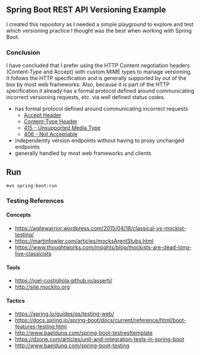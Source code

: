 
## Spring Boot REST API Versioning Example

I created this repository as I needed a simple playground to explore and test which versioning practice I thought was the best when working with Spring Boot.

### Conclusion

I have concluded that I prefer using the HTTP Content negotiation headers (Content-Type and Accept) with custom MIME types to manage versioning. It follows the HTTP specification and is generally supported by out of the box by most web frameworks. Also, because it is part of the HTTP specification it already has a formal protocol defined around communicating incorrect versioning requests, etc. via well defined status codes.

* has formal protocol defined around communicating incorrect requests
    * [Accept Header](https://tools.ietf.org/html/rfc2616#page-100)
    * [Content-Type Header](https://tools.ietf.org/html/rfc2616#page-124)
    * [415 - Unsupported Media Type](https://httpstatuses.com/415)
    * [406 - Not Acceptable](https://httpstatuses.com/406)
* independently version endpoints without having to proxy unchanged endpoints
* generally handled by most web frameworks and clients

## Run

```text
mvn spring-boot:run
```

### Testing References

#### Concepts

* https://agilewarrior.wordpress.com/2015/04/18/classical-vs-mockist-testing/
* https://martinfowler.com/articles/mocksArentStubs.html
* https://www.thoughtworks.com/insights/blog/mockists-are-dead-long-live-classicists

#### Tools

* https://joel-costigliola.github.io/assertj/
* http://site.mockito.org

#### Tactics

* https://spring.io/guides/gs/testing-web/
* https://docs.spring.io/spring-boot/docs/current/reference/html/boot-features-testing.html
* http://www.baeldung.com/spring-boot-testresttemplate
* https://dzone.com/articles/unit-and-integration-tests-in-spring-boot
* http://www.baeldung.com/spring-boot-testing

